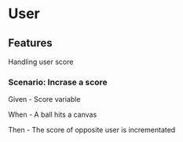 # User

## Features

Handling user score

### Scenario: Incrase a score

Given - Score variable

When - A ball hits a canvas

Then - The score of opposite user is incrementated
